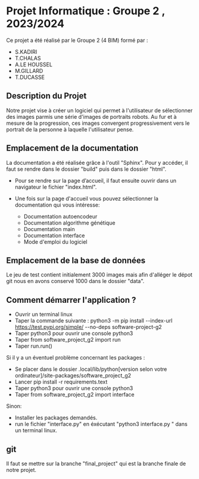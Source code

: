 
# Projet Informatique : Groupe 2 , 2023/2024

Ce projet a été réalisé par le Groupe 2 (4 BIM) formé par :
- S.KADIRI
- T.CHALAS
- A.LE HOUSSEL
- M.GILLARD
- T.DUCASSE

## Description du Projet

Notre projet vise à créer un logiciel qui permet à l'utilisateur de sélectionner des images parmis une série d'images de portraits robots. Au fur et à mesure de la progression, ces images convergent progressivement vers le portrait de la personne à laquelle l'utilisateur pense.


## Emplacement de la documentation

La documentation a été réalisée grâce à l'outil "Sphinx". Pour y accéder, il faut se rendre dans le dossier "build" puis dans le dossier "html".

  * Pour se rendre sur la page d’accueil, il faut ensuite ouvrir dans un navigateur le fichier "index.html".

  * Une fois sur la page d'accueil vous pouvez sélectionner la documentation qui vous intéresse:
      - Documentation autoencodeur
      - Documentation algorithme génétique
      - Documentation main
      - Documentation interface
      - Mode d'emploi du logiciel

## Emplacement de la base de données

Le jeu de test contient initialement 3000 images mais afin d'alléger le dépot git nous en avons conservé 1000 dans le dossier "data".

## Comment démarrer l'application ?

* Ouvrir un terminal linux
* Taper la commande suivante  : python3 -m pip install --index-url https://test.pypi.org/simple/ --no-deps software-project-g2
* Taper python3 pour ouvrir une console python3
* Taper from software_project_g2 import run
* Taper run.run()


Si il y a un éventuel problème concernant les packages :
* Se placer dans le dossier .local/lib/python[version selon votre ordinateur]/site-packages/software_project_g2
* Lancer pip install -r requirements.text
* Taper python3 pour ouvrir une console python3
* Taper from software_project_g2 import interface

Sinon:
* Installer les packages demandés.
* run le fichier "interface.py" en éxécutant "python3 interface.py " dans un terminal linux.

## git

Il faut se mettre sur la branche "final_project" qui est la branche finale de notre projet.
